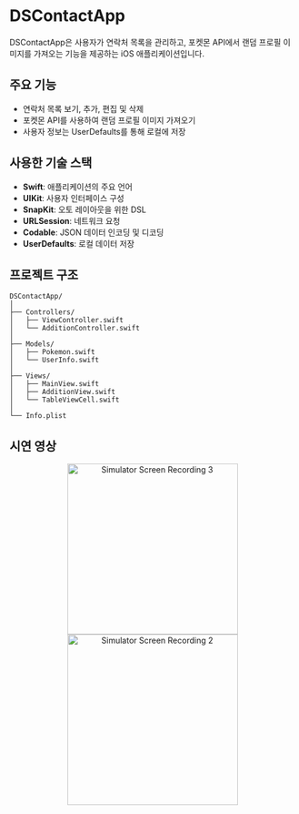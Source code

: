 # DSContactApp

DSContactApp은 사용자가 연락처 목록을 관리하고, 포켓몬 API에서 랜덤 프로필 이미지를 가져오는 기능을 제공하는 iOS 애플리케이션입니다.

## 주요 기능

- 연락처 목록 보기, 추가, 편집 및 삭제
- 포켓몬 API를 사용하여 랜덤 프로필 이미지 가져오기
- 사용자 정보는 UserDefaults를 통해 로컬에 저장

## 사용한 기술 스택

- **Swift**: 애플리케이션의 주요 언어
- **UIKit**: 사용자 인터페이스 구성
- **SnapKit**: 오토 레이아웃을 위한 DSL
- **URLSession**: 네트워크 요청
- **Codable**: JSON 데이터 인코딩 및 디코딩
- **UserDefaults**: 로컬 데이터 저장

## 프로젝트 구조

```plaintext
DSContactApp/
│
├── Controllers/
│   ├── ViewController.swift
│   └── AdditionController.swift
│
├── Models/
│   ├── Pokemon.swift
│   └── UserInfo.swift
│
├── Views/
│   ├── MainView.swift
│   ├── AdditionView.swift
│   └── TableViewCell.swift
│
└── Info.plist
```

## 시연 영상
<p align="center">
  <img src="https://github.com/user-attachments/assets/80fd9f3b-07db-4399-b30e-0361074af9c2" alt="Simulator Screen Recording 3" width="300"/>
  <img src="https://github.com/user-attachments/assets/6bca5940-5414-4274-acba-349261928171" alt="Simulator Screen Recording 2" width="300"/>
</p>
